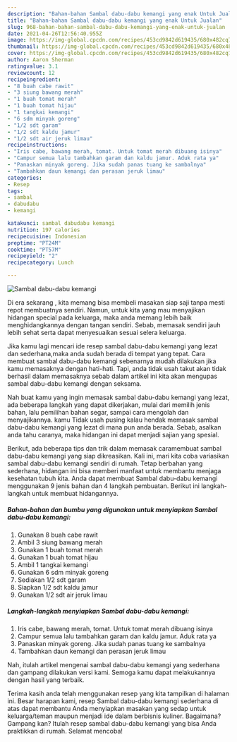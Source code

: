 ```yaml
---
description: "Bahan-bahan Sambal dabu-dabu kemangi yang enak Untuk Jualan"
title: "Bahan-bahan Sambal dabu-dabu kemangi yang enak Untuk Jualan"
slug: 968-bahan-bahan-sambal-dabu-dabu-kemangi-yang-enak-untuk-jualan
date: 2021-04-26T12:56:40.955Z
image: https://img-global.cpcdn.com/recipes/453cd9842d619435/680x482cq70/sambal-dabu-dabu-kemangi-foto-resep-utama.jpg
thumbnail: https://img-global.cpcdn.com/recipes/453cd9842d619435/680x482cq70/sambal-dabu-dabu-kemangi-foto-resep-utama.jpg
cover: https://img-global.cpcdn.com/recipes/453cd9842d619435/680x482cq70/sambal-dabu-dabu-kemangi-foto-resep-utama.jpg
author: Aaron Sherman
ratingvalue: 3.1
reviewcount: 12
recipeingredient:
- "8 buah cabe rawit"
- "3 siung bawang merah"
- "1 buah tomat merah"
- "1 buah tomat hijau"
- "1 tangkai kemangi"
- "6 sdm minyak goreng"
- "1/2 sdt garam"
- "1/2 sdt kaldu jamur"
- "1/2 sdt air jeruk limau"
recipeinstructions:
- "Iris cabe, bawang merah, tomat. Untuk tomat merah dibuang isinya"
- "Campur semua lalu tambahkan garam dan kaldu jamur. Aduk rata ya"
- "Panaskan minyak goreng. Jika sudah panas tuang ke sambalnya"
- "Tambahkan daun kemangi dan perasan jeruk limau"
categories:
- Resep
tags:
- sambal
- dabudabu
- kemangi

katakunci: sambal dabudabu kemangi 
nutrition: 197 calories
recipecuisine: Indonesian
preptime: "PT24M"
cooktime: "PT57M"
recipeyield: "2"
recipecategory: Lunch

---
```



![Sambal dabu-dabu kemangi](https://img-global.cpcdn.com/recipes/453cd9842d619435/680x482cq70/sambal-dabu-dabu-kemangi-foto-resep-utama.jpg)

Di era  sekarang , kita memang bisa membeli masakan siap saji tanpa mesti repot membuatnya sendiri. Namun, untuk kita yang mau menyajikan hidangan special pada keluarga, maka anda memang lebih baik menghidangkannya dengan tangan sendiri. Sebab, memasak sendiri jauh lebih sehat serta dapat menyesuaikan sesuai selera keluarga.

Jika kamu lagi mencari ide resep sambal dabu-dabu kemangi yang lezat dan sederhana,maka anda sudah berada di tempat yang tepat. Cara membuat sambal dabu-dabu kemangi  sebenarnya mudah dilakukan jika kamu memasaknya dengan hati-hati. Tapi, anda tidak usah takut akan tidak berhasil dalam memasaknya 
sebab dalam artikel ini kita akan mengupas sambal dabu-dabu kemangi dengan seksama.  



Nah buat kamu yang ingin memasak sambal dabu-dabu kemangi yang lezat, ada beberapa langkah yang dapat dikerjakan, mulai dari memilih jenis bahan, lalu pemilihan bahan segar, sampai cara mengolah dan menyajikannya. kamu Tidak usah pusing kalau hendak memasak sambal dabu-dabu kemangi yang lezat di mana pun anda berada. Sebab, asalkan anda  tahu caranya, maka hidangan ini dapat menjadi sajian yang spesial.

Berikut, ada beberapa tips dan trik dalam memasak caramembuat sambal dabu-dabu kemangi yang siap dikreasikan. Kali ini, mari kita coba variasikan sambal dabu-dabu kemangi sendiri di rumah. Tetap berbahan yang sederhana, hidangan ini bisa memberi manfaat untuk membantu menjaga kesehatan tubuh kita. Anda dapat membuat Sambal dabu-dabu kemangi menggunakan 9 jenis bahan dan 4 langkah pembuatan. Berikut ini langkah-langkah untuk membuat hidangannya.

<!--inarticleads1-->

##### Bahan-bahan dan bumbu yang digunakan untuk menyiapkan Sambal dabu-dabu kemangi:

1. Gunakan 8 buah cabe rawit
1. Ambil 3 siung bawang merah
1. Gunakan 1 buah tomat merah
1. Gunakan 1 buah tomat hijau
1. Ambil 1 tangkai kemangi
1. Gunakan 6 sdm minyak goreng
1. Sediakan 1/2 sdt garam
1. Siapkan 1/2 sdt kaldu jamur
1. Gunakan 1/2 sdt air jeruk limau




<!--inarticleads2-->

##### Langkah-langkah menyiapkan Sambal dabu-dabu kemangi:

1. Iris cabe, bawang merah, tomat. Untuk tomat merah dibuang isinya
1. Campur semua lalu tambahkan garam dan kaldu jamur. Aduk rata ya
1. Panaskan minyak goreng. Jika sudah panas tuang ke sambalnya
1. Tambahkan daun kemangi dan perasan jeruk limau




Nah, itulah artikel mengenai  sambal dabu-dabu kemangi  yang sederhana dan gampang dilakukan versi kami. Semoga kamu dapat melakukannya dengan hasil yang terbaik. 

Terima kasih anda telah menggunakan resep yang kita tampilkan di halaman ini. Besar harapan kami, resep  Sambal dabu-dabu kemangi sederhana di atas dapat membantu Anda menyiapkan masakan yang sedap untuk keluarga/teman maupun menjadi ide dalam berbisnis kuliner. Bagaimana? Gampang kan? Itulah resep sambal dabu-dabu kemangi yang bisa Anda praktikkan di rumah. Selamat mencoba!


